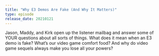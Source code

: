 ```yaml
---
title: "Why E3 Demos Are Fake (And Why It Matters)"
type: episode
release_date: 20210121
---
```

Jason, Maddy, and Kirk open up the listener mailbag and answer some of YOUR questions about all sorts of things. What does it mean when an E3 demo is fake? What’s our video game comfort food? And why do video game sequels always make you lose all your powers?